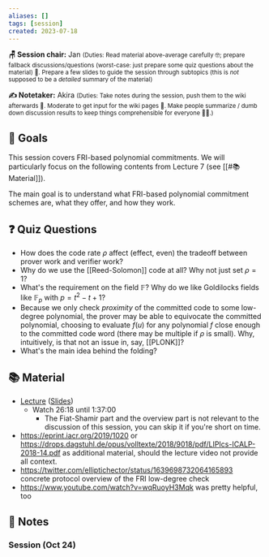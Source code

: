 ```yaml
---
aliases: []
tags: [session]
created: 2023-07-18
---
```


**🪑 Session chair:** Jan
<small>(Duties: Read material above-average carefully 🤓; prepare fallback discussions/questions (worst-case: just prepare some quiz questions about the material) 🙋. Prepare a few slides to guide the session through subtopics (this is <i>not</i> supposed to be a <i>detailed</i> summary of the material)</small>

**✍️ Notetaker:** Akira
<small>(Duties: Take notes during the session, push them to the wiki afterwards 📝. Moderate to get input for the wiki pages 🧠. Make people summarize / dumb down discussion results to keep things comprehensible for everyone 🧑‍⚖️.)</small>

## 🎯 Goals
This session covers FRI-based polynomial commitments. We will particularly focus on the following contents from Lecture 7 (see [[#📚 Material]]). 

The main goal is to understand what FRI-based polynomial commitment schemes are, what they offer, and how they work.

## ❓ Quiz Questions
- How does the code rate $\rho$ affect (effect, even) the tradeoff between prover work and verifier work?
- Why do we use the [[Reed-Solomon]] code at all? Why not just set $\rho = 1$? 
- What's the requirement on the field $\mathbb{F}$? Why do we like Goldilocks fields like $\mathbb{F}_p$ with $p = t^2-t+1$?
- Because we only check *proximity* of the committed code to some low-degree polynomial, the prover may be able to equivocate the committed polynomial, choosing to evaluate $f(u)$ for any polynomial $f$ close enough to the committed code word (there may be multiple if $\rho$ is small). Why, intuitively, is that not an issue in, say, [[PLONK]]?
- What's the main idea behind the folding? 


## 📚 Material
- [Lecture](https://youtu.be/A3edAQDPnDY) ([Slides](https://zk-learning.org/assets/lecture8.pdf))
	- Watch 26:18 until 1:37:00
		- The Fiat-Shamir part and the overview part is not relevant to the discussion of this session, you can skip it if you're short on time.
- https://eprint.iacr.org/2019/1020 or https://drops.dagstuhl.de/opus/volltexte/2018/9018/pdf/LIPIcs-ICALP-2018-14.pdf as additional material, should the lecture video not provide all context.
- https://twitter.com/elliptichector/status/1639698732064165893 concrete protocol overview of the FRI low-degree check
- https://www.youtube.com/watch?v=wqRuoyH3Mqk was pretty helpful, too

## 📝 Notes
### Session (Oct 24)
